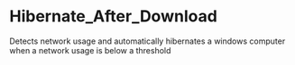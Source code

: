 # Hibernate_After_Download
Detects network usage and automatically hibernates a windows computer when a network usage is below a threshold
